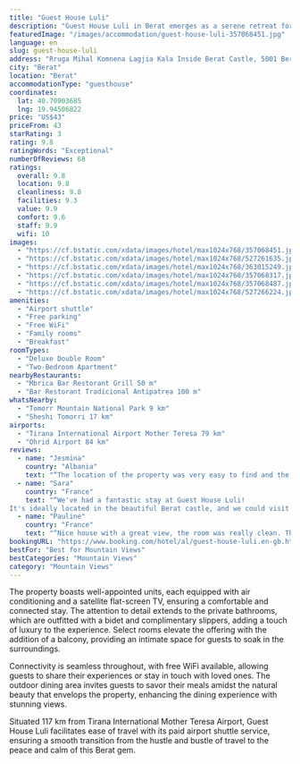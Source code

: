```yaml
---
title: "Guest House Luli"
description: "Guest House Luli in Berat emerges as a serene retreat for travelers seeking both tranquility and a touch of adventure."
featuredImage: "/images/accommodation/guest-house-luli-357068451.jpg"
language: en
slug: guest-house-luli
address: "Rruga Mihal Komnena Lagjia Kala Inside Berat Castle, 5001 Berat, Albania"
city: "Berat"
location: "Berat"
accommodationType: "guesthouse"
coordinates:
  lat: 40.70903685
  lng: 19.94506822
price: "US$43"
priceFrom: 43
starRating: 3
rating: 9.8
ratingWords: "Exceptional"
numberOfReviews: 68
ratings:
  overall: 9.8
  location: 9.8
  cleanliness: 9.8
  facilities: 9.3
  value: 9.9
  comfort: 9.6
  staff: 9.9
  wifi: 10
images:
  - "https://cf.bstatic.com/xdata/images/hotel/max1024x768/357068451.jpg?k=1afaba82b33c12498486f8c71cc13f837a8236277d3c5e9966b39b8464b81c44&o=&hp=1"
  - "https://cf.bstatic.com/xdata/images/hotel/max1024x768/527261635.jpg?k=ba775c6f2e609cdce28d7dad50aa1e43ee21085de3d74aa9683a8d1149db78fb&o=&hp=1"
  - "https://cf.bstatic.com/xdata/images/hotel/max1024x768/363015249.jpg?k=57779bb484dd3ab4ab74ed8f715fa6fa8a322193b8af2d60a1cca100248e00ee&o=&hp=1"
  - "https://cf.bstatic.com/xdata/images/hotel/max1024x768/357068317.jpg?k=5163cca97436cb86d4c9cbdd5f8fbf3b23ac81874662f71a4e44f8a92d5a19a6&o=&hp=1"
  - "https://cf.bstatic.com/xdata/images/hotel/max1024x768/357068487.jpg?k=50f17f1658e17506cc60b5b074495850872d2eafeb7976fc6745ab4d2b850f34&o=&hp=1"
  - "https://cf.bstatic.com/xdata/images/hotel/max1024x768/527266224.jpg?k=f2cb7d1c830a4d6df70372b50fd20ec5bc9c37af2eaf5faaa6ecb0c5eab1eb33&o=&hp=1"
amenities:
  - "Airport shuttle"
  - "Free parking"
  - "Free WiFi"
  - "Family rooms"
  - "Breakfast"
roomTypes:
  - "Deluxe Double Room"
  - "Two-Bedroom Apartment"
nearbyRestaurants:
  - "Mbrica Bar Restorant Grill 50 m"
  - "Bar Restorant Tradicional Antipatrea 100 m"
whatsNearby:
  - "Tomorr Mountain National Park 9 km"
  - "Sheshi Tomorri 17 km"
airports:
  - "Tirana International Airport Mother Teresa 79 km"
  - "Ohrid Airport 84 km"
reviews:
  - name: "Jesmina"
    country: "Albania"
    text: "“The location of the property was very easy to find and the place was clean and pretty.We had a very good time and we’re looking forward to visit it again.The family in the guesthouse was very kind and cooked an amazing food”"
  - name: "Sara"
    country: "France"
    text: "“We've had a fantastic stay at Guest House Luli!
It's ideally located in the beautiful Berat castle, and we could visit all the points of interest by foot. But most importantly the hosts are so lovely, we left at home from the first moment....”"
  - name: "Pauline"
    country: "France"
    text: "“Nice house with a great view, the room was really clean. The location is perfect. The family is lovely and they gave us really good recommandations !”"
bookingURL: "https://www.booking.com/hotel/al/guest-house-luli.en-gb.html?aid=8035640"
bestFor: "Best for Mountain Views"
bestCategories: "Mountain Views"
category: "Mountain Views"
---
```


The property boasts well-appointed units, each equipped with air conditioning and a satellite flat-screen TV, ensuring a comfortable and connected stay. The attention to detail extends to the private bathrooms, which are outfitted with a bidet and complimentary slippers, adding a touch of luxury to the experience. Select rooms elevate the offering with the addition of a balcony, providing an intimate space for guests to soak in the surroundings.

Connectivity is seamless throughout, with free WiFi available, allowing guests to share their experiences or stay in touch with loved ones. The outdoor dining area invites guests to savor their meals amidst the natural beauty that envelops the property, enhancing the dining experience with stunning views.

Situated 117 km from Tirana International Mother Teresa Airport, Guest House Luli facilitates ease of travel with its paid airport shuttle service, ensuring a smooth transition from the hustle and bustle of travel to the peace and calm of this Berat gem.